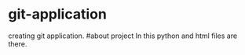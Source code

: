 # git-application
creating git application.
#about project
In this python and html files are there.
